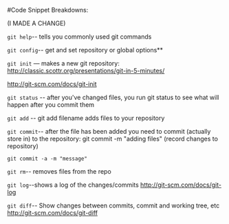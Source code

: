 
#Code Snippet Breakdowns:

(I MADE A CHANGE)

`git help`-- tells you commonly used git commands

`git config`-- get and set repository or global options**

`git init` — makes a new git repository: <http://classic.scottr.org/presentations/git-in-5-minutes/>

<http://git-scm.com/docs/git-init>


`git status` -- after you've changed files, you run git status to see what will happen after you commit them

`git add` -- git add filename adds files to your repository

`git commit`-- after the file has been added you need to commit (actually store in) to the repository: git commit -m "adding files" (record changes to repository)

`git commit -a -m "message"`

`git rm`-- removes files from the repo

`git log`--shows a log of the changes/commits <http://git-scm.com/docs/git-log>

`git diff`-- Show changes between commits, commit and working tree, etc <http://git-scm.com/docs/git-diff>
